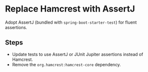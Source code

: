# Replace Hamcrest with AssertJ

Adopt AssertJ (bundled with `spring-boot-starter-test`) for fluent assertions.

## Steps
- Update tests to use AssertJ or JUnit Jupiter assertions instead of Hamcrest.
- Remove the `org.hamcrest:hamcrest-core` dependency.
